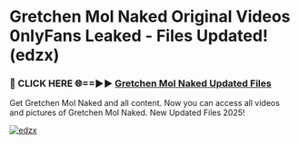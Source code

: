 # Gretchen Mol Naked Original Videos 0nlyFans Leaked - Files Updated! (edzx)

<h3>🔴 CLICK HERE 🌐==►► <a href="https://tinyurl.com/yckcrads" rel="nofollow">Gretchen Mol Naked Updated Files</a></h3>

Get Gretchen Mol Naked and all content. Now you can access all videos and pictures of Gretchen Mol Naked. New Updated Files 2025!

[![edzx](https://i.imgur.com/hpKpOFt.gif)](https://tinyurl.com/yckcrads)
